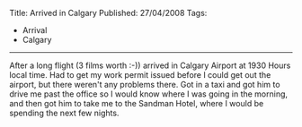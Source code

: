 Title:  Arrived in Calgary
Published: 27/04/2008
Tags:
- Arrival
- Calgary
---

After a long flight (3 films worth :-)) arrived in Calgary Airport at 1930 Hours local time. Had to get my work permit issued before I could get out the airport, but there weren't any problems there. Got in a taxi and got him to drive me past the office so I would know where I was going in the morning, and then got him to take me to the Sandman Hotel, where I would be spending the next few nights.
